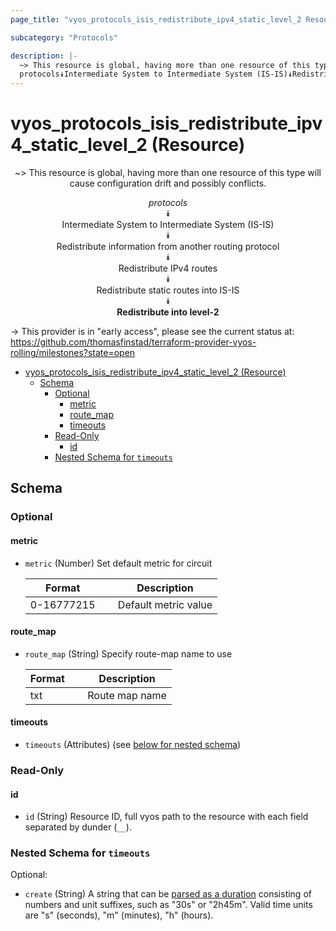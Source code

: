 ```yaml
---
page_title: "vyos_protocols_isis_redistribute_ipv4_static_level_2 Resource - vyos"

subcategory: "Protocols"

description: |-
  ~> This resource is global, having more than one resource of this type will cause configuration drift and possibly conflicts.
  protocols⯯Intermediate System to Intermediate System (IS-IS)⯯Redistribute information from another routing protocol⯯Redistribute IPv4 routes⯯Redistribute static routes into IS-IS⯯Redistribute into level-2
---
```


# vyos_protocols_isis_redistribute_ipv4_static_level_2 (Resource)
<center>

~> This resource is global, having more than one resource of this type will cause configuration drift and possibly conflicts.

*protocols*  
⯯  
Intermediate System to Intermediate System (IS-IS)  
⯯  
Redistribute information from another routing protocol  
⯯  
Redistribute IPv4 routes  
⯯  
Redistribute static routes into IS-IS  
⯯  
**Redistribute into level-2**


</center>

-> This provider is in "early access", please see the current status at: https://github.com/thomasfinstad/terraform-provider-vyos-rolling/milestones?state=open

<!--TOC-->

- [vyos_protocols_isis_redistribute_ipv4_static_level_2 (Resource)](#vyos_protocols_isis_redistribute_ipv4_static_level_2-resource)
  - [Schema](#schema)
    - [Optional](#optional)
      - [metric](#metric)
      - [route_map](#route_map)
      - [timeouts](#timeouts)
    - [Read-Only](#read-only)
      - [id](#id)
    - [Nested Schema for `timeouts`](#nested-schema-for-timeouts)

<!--TOC-->

<!-- schema generated by tfplugindocs -->
## Schema

### Optional

#### metric
- `metric` (Number) Set default metric for circuit

    |  Format      &emsp;|  Description           |
    |--------------|------------------------|
    |  0-16777215  &emsp;|  Default metric value  |
#### route_map
- `route_map` (String) Specify route-map name to use

    |  Format  &emsp;|  Description     |
    |----------|------------------|
    |  txt     &emsp;|  Route map name  |
#### timeouts
- `timeouts` (Attributes) (see [below for nested schema](#nestedatt--timeouts))

### Read-Only

#### id
- `id` (String) Resource ID, full vyos path to the resource with each field separated by dunder (`__`).

<a id="nestedatt--timeouts"></a>
### Nested Schema for `timeouts`

Optional:

- `create` (String) A string that can be [parsed as a duration](https://pkg.go.dev/time#ParseDuration) consisting of numbers and unit suffixes, such as &#34;30s&#34; or &#34;2h45m&#34;. Valid time units are &#34;s&#34; (seconds), &#34;m&#34; (minutes), &#34;h&#34; (hours).
